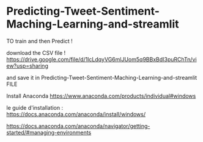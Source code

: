 # Predicting-Tweet-Sentiment-Maching-Learning-and-streamlit
TO train and then Predict !


download
the CSV file  !
https://drive.google.com/file/d/1lcLdqyVG6mlJUom5q9BBxBdI3puRChTn/view?usp=sharing 

and save it in  Predicting-Tweet-Sentiment-Maching-Learning-and-streamlit FILE

Install Anaconda 
https://www.anaconda.com/products/individual#windows

le guide d'installation : https://docs.anaconda.com/anaconda/install/windows/

https://docs.anaconda.com/anaconda/navigator/getting-started/#managing-environments

